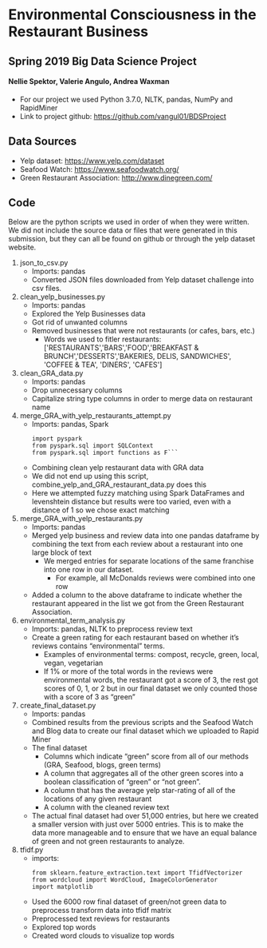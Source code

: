 # Environmental Consciousness in the Restaurant Business 
## Spring 2019 Big Data Science Project
#### Nellie Spektor, Valerie Angulo, Andrea Waxman

- For our project we used Python 3.7.0, NLTK, pandas, NumPy and RapidMiner
- Link to project github: https://github.com/vangul01/BDSProject

## Data Sources
- Yelp dataset: https://www.yelp.com/dataset
- Seafood Watch: https://www.seafoodwatch.org/
- Green Restaurant Association: http://www.dinegreen.com/

## Code
Below are the python scripts we used in order of when they were written. We did not include the source data or files that were generated in this submission, but they can all be found on github or through the yelp dataset website. 

1. json_to_csv.py 
   - Imports: pandas
   - Converted JSON files downloaded from Yelp dataset challenge into csv files.    
2. clean_yelp_businesses.py
    - Imports:  pandas 
    - Explored the Yelp Businesses data
    - Got rid of unwanted columns
    - Removed businesses that were not restaurants (or cafes, bars, etc.)
        - Words we used to fitler restaurants: ['RESTAURANTS','BARS','FOOD','BREAKFAST & BRUNCH','DESSERTS','BAKERIES, DELIS, SANDWICHES', 'COFFEE & TEA', 'DINERS', 'CAFES']
3. clean_GRA_data.py
   - Imports:  pandas
   - Drop unnecessary columns 
   - Capitalize string type columns in order to merge data on restaurant name
4. merge_GRA_with_yelp_restaurants_attempt.py
    - Imports:  pandas, Spark
        ```
        import pyspark
        from pyspark.sql import SQLContext
        from pyspark.sql import functions as F```
    - Combining clean yelp restaurant data with GRA data
    - We did not end up using this script, combine_yelp_and_GRA_restaurant_data.py does this
    - Here we attempted  fuzzy matching using Spark DataFrames and levenshtein distance but results were too varied, even with a distance of 1 so we chose exact matching
5. merge_GRA_with_yelp_restaurants.py
    - Imports:  pandas
    - Merged yelp business and review data into one pandas dataframe by combining the text from each review about a restaurant into one large block of text
        - We merged entries for separate locations of the same franchise into one row in our dataset. 
            - For example, all McDonalds reviews were combined into one row
    - Added a column to the above dataframe to indicate whether the restaurant appeared in the list we got from the Green Restaurant Association.
6. environmental_term_analysis.py
    - Imports:  pandas, NLTK to preprocess review text
    - Create a green rating for each restaurant based on whether it’s reviews contains “environmental” terms. 
        - Examples of environmental terms: compost, recycle, green, local, vegan, vegetarian
        - If 1% or more of the total words in the reviews were environmental words, the restaurant got a score of 3, the rest got scores of 0, 1, or 2 but in our final dataset we only counted those with a score of 3 as “green”
7. create_final_dataset.py
    - Imports:  pandas
    - Combined results from the previous scripts and the Seafood Watch and Blog data to create our final dataset which we uploaded to Rapid Miner
    - The final dataset
        - Columns which indicate “green” score from all of our methods (GRA, Seafood, blogs, green terms)
        - A column that aggregates all of the other green scores into a boolean classification of “green” or “not green”.
        - A column that has the average yelp star-rating of all of the locations of any given restaurant
        - A column with the cleaned review text
    - The actual final dataset had over 51,000 entries, but here we created a smaller version with just over 5000 entries. This is to make the data more manageable and to ensure that we have an equal balance of green and not green restaurants to analyze. 
8. tfidf.py
    - imports:
      ```
      from sklearn.feature_extraction.text import TfidfVectorizer
      from wordcloud import WordCloud, ImageColorGenerator
      import matplotlib
      ```
    - Used the 6000 row final dataset of green/not green data to preprocess transform data into tfidf matrix
    - Preprocessed text reviews for restaurants
    - Explored top words
    - Created word clouds to visualize top words







